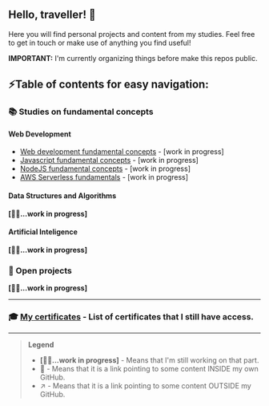 ## Hello, traveller! 👋

Here you will find personal projects and content from my studies.
Feel free to get in touch or make use of anything you find useful!

**IMPORTANT:** I'm currently organizing things before make this repos public.

## ⚡Table of contents for easy navigation:

### 📚 Studies on fundamental concepts
#### Web Development
- [Web development fundamental concepts](https://github.com/techno-canvas/concepts-web-development) - [work in progress]
- [Javascript fundamental concepts](https://github.com/techno-canvas/concepts-javascript) - [work in progress]
- [NodeJS fundamental concepts](https://github.com/techno-canvas/concepts-nodejs) - [work in progress]
- [AWS Serverless fundamentals](https://github.com/techno-canvas/concepts-aws-serverless) - [work in progress]

#### Data Structures and Algorithms
  **[👷‍♂️...work in progress]**

#### Artificial Inteligence
  **[👷‍♂️...work in progress]**
  
### 💼 Open projects
  **[👷‍♂️...work in progress]**

---

### 🎓 [My certificates](https://github.com/techno-canvas/certificates) - List of certificates that I still have access.

---

> **Legend**
> - **[👷‍♂️...work in progress]** - Means that I'm still working on that part.
> - 🔗 - Means that it is a link pointing to some content INSIDE my own GitHub.
> - ↗️ - Means that it is a link pointing to some content OUTSIDE my GitHub.

